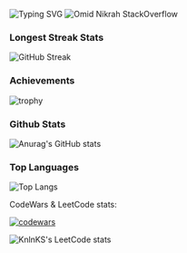 ![Typing SVG](https://readme-typing-svg.herokuapp.com?color=%2880808&lines=D4rkKaizen+|+Change+to+the+best)
![Omid Nikrah StackOverflow](https://github-readme-stackoverflow.vercel.app/?userID=6558042&theme=dark)
### Longest Streak Stats

![GitHub Streak](https://github-readme-streak-stats.herokuapp.com/?user=D4rkKaizen)


### Achievements

![trophy](https://github-profile-trophy.vercel.app/?username=D4rkKaizen)

### Github Stats

![Anurag's GitHub stats](https://github-readme-stats.vercel.app/api?username=D4rkKaizen)

### Top Languages

![Top Langs](https://github-readme-stats.vercel.app/api/top-langs/?username=D4rkKaizen&layout=compact)

CodeWars & LeetCode stats:

[![codewars](https://www.codewars.com/users/D4rkKaizen/badges/small)](https://www.codewars.com/users/D4rkKaizen)

![KnlnKS's LeetCode stats](https://leetcode-stats-six.vercel.app/api?username=D4rkKaizen&theme=dark)










<!--
**D4rkKaizenD4rkKaizen** is a ✨ _special_ ✨ repository because its `README.md` (this file) appears on your GitHub profile.

Here are some ideas to get you started:

- 🔭 I’m currently working on ...
- 🌱 I’m currently learning ...
- 👯 I’m looking to collaborate on ...
- 🤔 I’m looking for help with ...
- 💬 Ask me about ...
- 📫 How to reach me: ...
- 😄 Pronouns: ...
- ⚡ Fun fact: ...
-->
